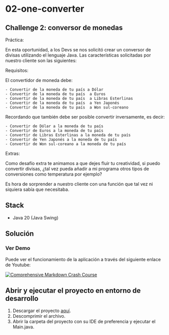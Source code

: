 # 02-one-converter

## Challenge 2: conversor de monedas

Práctica:

En esta oportunidad, a los Devs se nos solicitó crear un conversor de divisas utilizando el lenguaje Java. Las características solicitadas por nuestro cliente son las siguientes:

Requisitos:

El convertidor de moneda debe:

```
- Convertir de la moneda de tu país a Dólar
- Convertir de la moneda de tu país  a Euros
- Convertir de la moneda de tu país  a Libras Esterlinas
- Convertir de la moneda de tu país  a Yen Japonés
- Convertir de la moneda de tu país  a Won sul-coreano
```

Recordando que también debe ser posible convertir inversamente, es decir:

```
- Convertir de Dólar a la moneda de tu país
- Convertir de Euros a la moneda de tu país
- Convertir de Libras Esterlinas a la moneda de tu país
- Convertir de Yen Japonés a la moneda de tu país
- Convertir de Won sul-coreano a la moneda de tu país
```

Extras:

Como desafío extra te animamos a que dejes fluir tu creatividad, si puedo convertir divisas, ¿tal vez pueda añadir a mi programa otros tipos de conversiones como temperatura por ejemplo?

Es hora de sorprender a nuestro cliente con una función que tal vez ni siquiera sabía que necesitaba.

## Stack

- Java 20 (Java Swing)

## Solución

### Ver Demo

Puede ver el funcionamiento de la aplicación a través del siguiente enlace de Youtube:

[![Comprehensive Markdown Crash Course](https://cdn.icon-icons.com/icons2/2890/PNG/512/apps_media_youtube_logo_video_multimedia_stream_download_play_clip_icon_182709.png)](https://youtu.be/hqOewu3onhs "Ver en Youtube")

## Abrir y ejecutar el proyecto en entorno de desarrollo

1. Descargar el proyecto [aquí](https://github.com/juanfix/02-one-converter/archive/refs/tags/v1.0.0.zip).
2. Descomprimir el archivo.
3. Abrir la carpeta del proyecto con su IDE de preferencia y ejecutar el Main.java.
